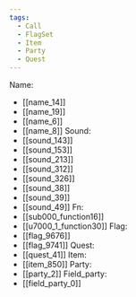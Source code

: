 ```yaml
---
tags:
  - Call
  - FlagSet
  - Item
  - Party
  - Quest
---
```

Name:
- [[name_14]]
- [[name_19]]
- [[name_6]]
- [[name_8]]
Sound:
- [[sound_143]]
- [[sound_153]]
- [[sound_213]]
- [[sound_312]]
- [[sound_326]]
- [[sound_38]]
- [[sound_39]]
- [[sound_49]]
Fn:
- [[sub000_function16]]
- [[u7000_1_function30]]
Flag:
- [[flag_9676]]
- [[flag_9741]]
Quest:
- [[quest_41]]
Item:
- [[item_850]]
Party:
- [[party_2]]
Field_party:
- [[field_party_0]]
